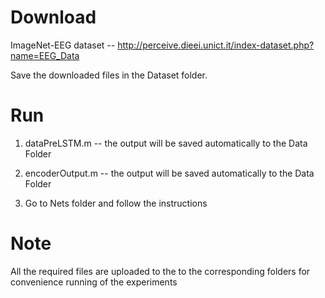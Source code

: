 # Download
ImageNet-EEG dataset -- http://perceive.dieei.unict.it/index-dataset.php?name=EEG_Data

Save the downloaded files in the Dataset folder.
# Run
1. dataPreLSTM.m --	the output will be saved automatically to the Data Folder

2. encoderOutput.m -- the output will be saved  automatically to the Data Folder

3. Go to Nets folder and follow the instructions 

# Note
All the required files are uploaded to the to the corresponding folders for convenience running of the experiments
